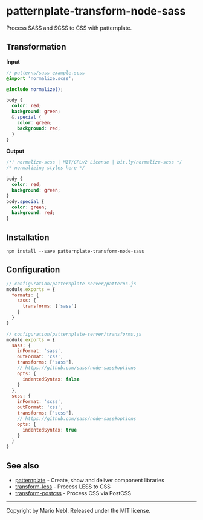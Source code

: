# patternplate-transform-node-sass

Process SASS and SCSS to CSS with patternplate.

## Transformation

**Input**

```scss
// patterns/sass-example.scss
@import 'normalize.scss';

@include normalize();

body {
  color: red;
  background: green;
  &.special {
    color: green;
    background: red;
  }
}
```

**Output**

```css
/*! normalize-scss | MIT/GPLv2 License | bit.ly/normalize-scss */
/* normalizing styles here */

body {
  color: red;
  background: green;
}
body.special {
  color: green;
  background: red;
}
```

## Installation

```
npm install --save patternplate-transform-node-sass
```

## Configuration

```js
// configuration/patternplate-server/patterns.js
module.exports = {
  formats: {
    sass: {
      transforms: ['sass']
    }
  }
}

// configuration/patternplate-server/transforms.js
module.exports = {
  sass: {
    inFormat: 'sass',
    outFormat: 'css',
    transforms: ['sass'],
    // https://github.com/sass/node-sass#options
    opts: {
      indentedSyntax: false
    }
  },
  scss: {
    inFormat: 'scss',
    outFormat: 'css',
    transforms: ['scss'],
    // https://github.com/sass/node-sass#options
    opts: {
      indentedSyntax: true
    }
  }
}
```

## See also

* [patternplate](https://github.com/sinnerschrader/patternplate) - Create, show and deliver component libraries
*  [transform-less](https://github.com/sinnerschrader/patternplate-transform-less) - Process LESS to CSS
* [transform-postcss](https://github.com/sinnerschrader/patternplate-transform-postcss) - Process CSS via PostCSS

---
Copyright by Mario Nebl. Released under the MIT license.

